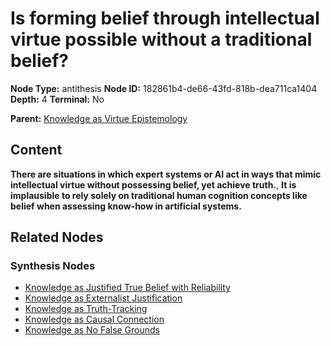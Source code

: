 # Is forming belief through intellectual virtue possible without a traditional belief?

**Node Type:** antithesis
**Node ID:** 182861b4-de66-43fd-818b-dea711ca1404
**Depth:** 4
**Terminal:** No

**Parent:** [Knowledge as Virtue Epistemology](knowledge-as-virtue-epistemology-synthesis-97605af9-43e1-45ee-9fbf-68704612ac02.md)

## Content

**There are situations in which expert systems or AI act in ways that mimic intellectual virtue without possessing belief, yet achieve truth.**, **It is implausible to rely solely on traditional human cognition concepts like belief when assessing know-how in artificial systems.**

## Related Nodes

### Synthesis Nodes

- [Knowledge as Justified True Belief with Reliability](knowledge-as-justified-true-belief-with-reliability-synthesis-63391aa9-2ad3-47a3-8327-0e8acc20fc4b.md)
- [Knowledge as Externalist Justification](knowledge-as-externalist-justification-synthesis-6478c23f-73b1-410c-b180-6a759e2ecc49.md)
- [Knowledge as Truth-Tracking](knowledge-as-truth-tracking-synthesis-9b571e62-fe7c-489d-9ac7-2c1e7b18ebfe.md)
- [Knowledge as Causal Connection](knowledge-as-causal-connection-synthesis-8a58bdab-f32d-4a7f-8d10-e18bb3b16523.md)
- [Knowledge as No False Grounds](knowledge-as-no-false-grounds-synthesis-db3fc356-6793-4dda-a2d7-c3e0747f1df6.md)
